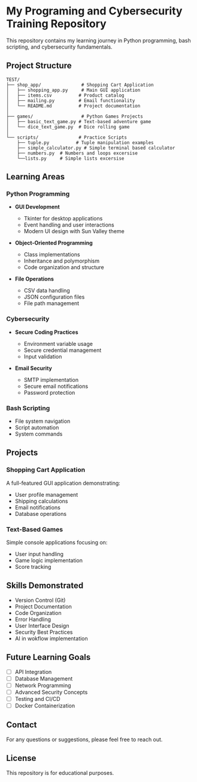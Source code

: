 # My Programing and Cybersecurity Training Repository

This repository contains my learning journey in Python programming, bash scripting, and cybersecurity fundamentals.

## Project Structure

```
TEST/
├── shop_app/               # Shopping Cart Application
│   ├── shopping_app.py     # Main GUI application
│   ├── items.csv          # Product catalog
│   ├── mailing.py         # Email functionality
│   └── README.md          # Project documentation
│
├── games/                  # Python Games Projects
│   ├── basic_text_game.py # Text-based adventure game
│   └── dice_text_game.py  # Dice rolling game
│
└── scripts/               # Practice Scripts
    ├── tuple.py          # Tuple manipulation examples
    ├── simple_calculator.py # Simple terminal based calculator
    ├── numbers.py  # Numbers and loops excersise
    └──lists.py     # Simple lists excersise
```

## Learning Areas

### Python Programming
- **GUI Development**
  - Tkinter for desktop applications
  - Event handling and user interactions
  - Modern UI design with Sun Valley theme

- **Object-Oriented Programming**
  - Class implementations
  - Inheritance and polymorphism
  - Code organization and structure

- **File Operations**
  - CSV data handling
  - JSON configuration files
  - File path management

### Cybersecurity
- **Secure Coding Practices**
  - Environment variable usage
  - Secure credential management
  - Input validation

- **Email Security**
  - SMTP implementation
  - Secure email notifications
  - Password protection

### Bash Scripting
- File system navigation
- Script automation
- System commands

## Projects

### Shopping Cart Application
A full-featured GUI application demonstrating:
- User profile management
- Shipping calculations
- Email notifications
- Database operations

### Text-Based Games
Simple console applications focusing on:
- User input handling
- Game logic implementation
- Score tracking

## Skills Demonstrated

- Version Control (Git)
- Project Documentation
- Code Organization
- Error Handling
- User Interface Design
- Security Best Practices
- AI in wokflow implementation

## Future Learning Goals

- [ ] API Integration
- [ ] Database Management
- [ ] Network Programming
- [ ] Advanced Security Concepts
- [ ] Testing and CI/CD
- [ ] Docker Containerization

## Contact

For any questions or suggestions, please feel free to reach out.

## License

This repository is for educational purposes.